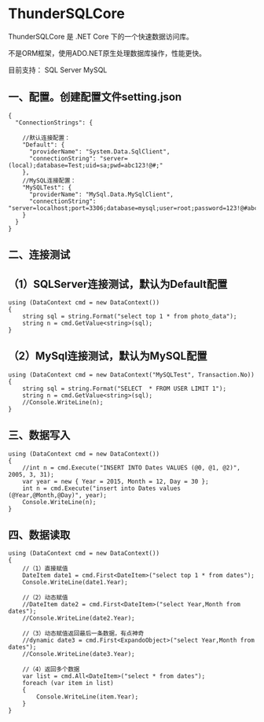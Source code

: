 # ThunderSQLCore
ThunderSQLCore 是  .NET Core 下的一个快速数据访问库。

不是ORM框架，使用ADO.NET原生处理数据库操作，性能更快。

目前支持：
SQL Server
MySQL


## 一、配置。创建配置文件setting.json ##

    
````
{
  "ConnectionStrings": {

    //默认连接配置：
    "Default": {
      "providerName": "System.Data.SqlClient",
      "connectionString": "server=(local);database=Test;uid=sa;pwd=abc123!@#;"
    },
    //MySQL连接配置：
    "MySQLTest": {
      "providerName": "MySql.Data.MySqlClient",
      "connectionString": "server=localhost;port=3306;database=mysql;user=root;password=123!@#abcABC"
    }
  }
}
````
## 二、连接测试
## （1）SQLServer连接测试，默认为Default配置 ##

````
using (DataContext cmd = new DataContext())
{
	string sql = string.Format("select top 1 * from photo_data");
	string n = cmd.GetValue<string>(sql);
}
````

## （2）MySql连接测试，默认为MySQL配置 ##

````
using (DataContext cmd = new DataContext("MySQLTest", Transaction.No))
{
	string sql = string.Format("SELECT	* FROM USER LIMIT 1");
	string n = cmd.GetValue<string>(sql);
	//Console.WriteLine(n);
}
````

## 三、数据写入 ##

````
using (DataContext cmd = new DataContext())
{
	//int n = cmd.Execute("INSERT INTO Dates VALUES (@0, @1, @2)", 2005, 3, 31);  
	var year = new { Year = 2015, Month = 12, Day = 30 };
	int n = cmd.Execute("insert into Dates values (@Year,@Month,@Day)", year);
	Console.WriteLine(n);
}
````

## 四、数据读取 ##

````
using (DataContext cmd = new DataContext())
{
	//（1）直接赋值
	DateItem date1 = cmd.First<DateItem>("select top 1 * from dates");
	Console.WriteLine(date1.Year);

	//（2）动态赋值
	//DateItem date2 = cmd.First<DateItem>("select Year,Month from dates");
	//Console.WriteLine(date2.Year);

	//（3）动态赋值返回最后一条数据，有点神奇
	//dynamic date3 = cmd.First<ExpandoObject>("select Year,Month from dates");
	//Console.WriteLine(date3.Year);

	//（4）返回多个数据
	var list = cmd.All<DateItem>("select * from dates");
	foreach (var item in list)
	{
		Console.WriteLine(item.Year);
	}
}
````